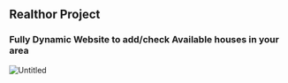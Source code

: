 ## Realthor Project
### Fully Dynamic Website to add/check Available houses in your area
![Untitled](https://github.com/mZeeDevv/Realtor_Project/assets/62940100/f646eb96-bd6e-4352-8c57-033b459adfa2)
